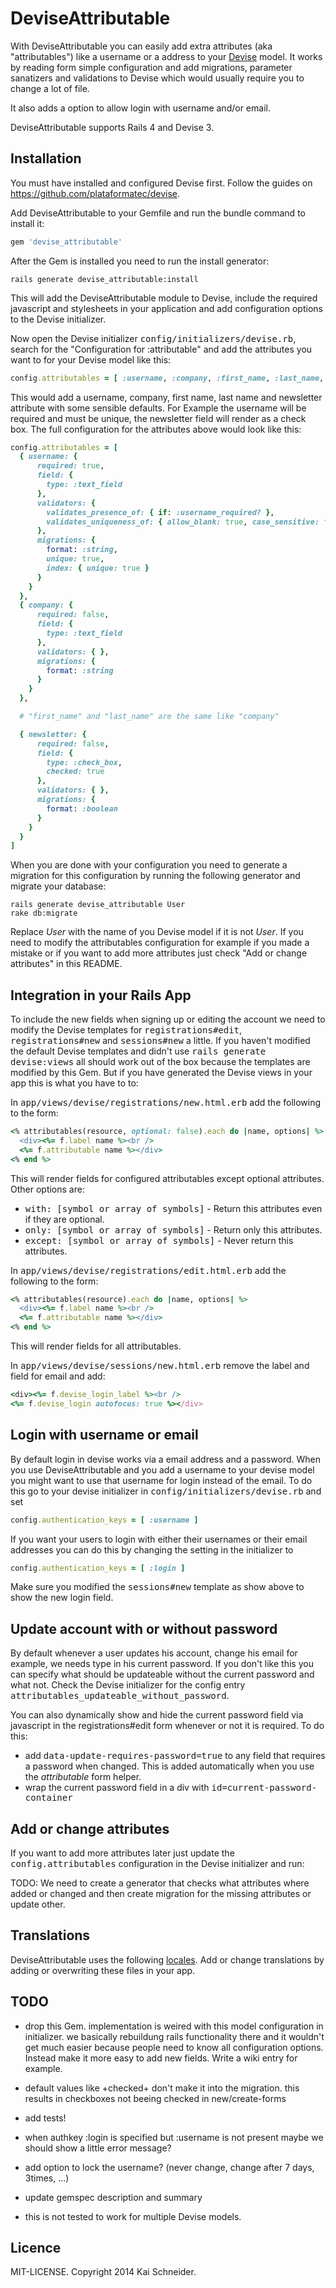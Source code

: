 # DeviseAttributable

With DeviseAttributable you can easily add extra attributes (aka "attributables")
like a username or a address to your [Devise](https://github.com/plataformatec/devise)
model. It works by reading form simple configuration and add migrations,
parameter sanatizers and validations to Devise which would usually require you to
change a lot of file.

It also adds a option to allow login with username and/or email.

DeviseAttributable supports Rails 4 and Devise 3.


## Installation

You must have installed and configured Devise first. Follow the guides on
https://github.com/plataformatec/devise.

Add DeviseAttributable to your Gemfile and run the bundle command to install it:

```ruby
gem 'devise_attributable'
```

After the Gem is installed you need to run the install generator:

```console
rails generate devise_attributable:install
```

This will add the DeviseAttributable module to Devise, include the required javascript
and stylesheets in your application and add configuration options to the Devise initializer.

Now open the Devise initializer <tt>config/initializers/devise.rb</tt>, search for
the "Configuration for :attributable" and add the attributes you want
to for your Devise model like this:

```ruby
config.attributables = [ :username, :company, :first_name, :last_name, :newsletter ]
```

This would add a username, company, first name, last name and newsletter attribute
with some sensible defaults. For Example the username will be required and must be
unique, the newsletter field will render as a check box. The full configuration for
the attributes above would look like this:

```ruby
config.attributables = [
  { username: {
      required: true,
      field: {
        type: :text_field
      },
      validators: {
        validates_presence_of: { if: :username_required? },
        validates_uniqueness_of: { allow_blank: true, case_sensitive: false, if: :username_changed? }
      },
      migrations: {
        format: :string,
        unique: true,
        index: { unique: true }
      }
    }
  },
  { company: {
      required: false,
      field: {
        type: :text_field
      },
      validators: { },
      migrations: {
        format: :string
      }
    }
  },

  # "first_name" and "last_name" are the same like "company"

  { newsletter: {
      required: false,
      field: {
        type: :check_box,
        checked: true
      },
      validators: { },
      migrations: {
        format: :boolean
      }
    }
  }
]
```

When you are done with your configuration you need to generate a migration for
this configuration by running the following generator and migrate your database:

```console
rails generate devise_attributable User
rake db:migrate
```

Replace *User* with the name of you Devise model if it is not *User*. If you need
to modify the attributables configuration for example if you made a mistake or if
you want to add more attributes just check "Add or change attributes" in this README.


## Integration in your Rails App

To include the new fields when signing up or editing the account we need to
modify the Devise templates for <tt>registrations#edit</tt>, <tt>registrations#new</tt>
and <tt>sessions#new</tt> a little. If you haven't modified the default Devise templates
and didn't use <tt>rails generate devise:views</tt> all should work out of the box
because the templates are modified by this Gem. But if you have generated the Devise
views in your app this is what you have to to:

In <tt>app/views/devise/registrations/new.html.erb</tt> add the following to the form:

```ruby
<% attributables(resource, optional: false).each do |name, options| %>
  <div><%= f.label name %><br />
  <%= f.attributable name %></div>
<% end %>
```

This will render fields for configured attributables except optional attributes.
Other options are:
  * <tt>with: [symbol or array of symbols]</tt> - Return this attributes even if they are optional.
  * <tt>only: [symbol or array of symbols]</tt> - Return only this attributes.
  * <tt>except: [symbol or array of symbols]</tt> - Never return this attributes.

In <tt>app/views/devise/registrations/edit.html.erb</tt> add the following to the form:

```ruby
<% attributables(resource).each do |name, options| %>
  <div><%= f.label name %><br />
  <%= f.attributable name %></div>
<% end %>
```

This will render fields for all attributables.

In <tt>app/views/devise/sessions/new.html.erb</tt> remove the label and field for email and add:

```ruby
<div><%= f.devise_login_label %><br />
<%= f.devise_login autofocus: true %></div>
```


## Login with username or email

By default login in devise works via a email address and a password. When you use
DeviseAttributable and you add a username to your devise model you might want to use
that username for login instead of the email. To do this go to your devise initializer
in <tt>config/initializers/devise.rb</tt> and set

```ruby
config.authentication_keys = [ :username ]
```

If you want your users to login with either their usernames or their email addresses
you can do this by changing the setting in the initializer to

```ruby
config.authentication_keys = [ :login ]
```

Make sure you modified the <tt>sessions#new</tt> template as show above to show
the new login field.


## Update account with or without password

By default whenever a user updates his account, change his email for example, we
needs type in his current password. If you don't like this you can specify what
should be updateable without the current password and what not. Check the Devise
initializer for the config entry <tt>attributables_updateable_without_password</tt>.

You can also dynamically show and hide the current password field via javascript
in the registrations#edit form whenever or not it is required. To do this:

  * add <tt>data-update-requires-password=true</tt> to any field that requires a
    password when changed. This is added automatically when you use the
    *attributable* form helper.
  * wrap the current password field in a div with <tt>id=current-password-container</tt>


## Add or change attributes

If you want to add more attributes later just update the <tt>config.attributables</tt>
configuration in the Devise initializer and run:

  TODO: We need to create a generator that checks what attributes where added
  or changed and then create migration for the missing attributes or update other.


## Translations

DeviseAttributable uses the following [locales](https://github.com/schneikai/devise_attributable/blob/master/config/locales).
Add or change translations by adding or overwriting these files in your app.


## TODO
* drop this Gem. implementation is weired with this model configuration
  in initializer. we basically rebuildung rails functionality there and
  it wouldn't get much easier because people need to know all configuration
  options. Instead make it more easy to add new fields. Write a wiki entry
  for example.

* default values like +checked+ don't make it into the migration.
  this results in checkboxes not beeing checked in new/create-forms
* add tests!
* when authkey :login is specified but :username is not present maybe we should show a little error message?
* add option to lock the username? (never change, change after 7 days, 3times, ...)
* update gemspec description and summary
* this is not tested to work for multiple Devise models.


## Licence

MIT-LICENSE. Copyright 2014 Kai Schneider.
